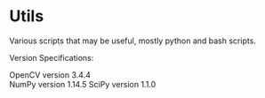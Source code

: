 # Utils
Various scripts that may be useful, mostly python and bash scripts.

Version Specifications:

OpenCV version 3.4.4  
NumPy version 1.14.5
SciPy version 1.1.0
